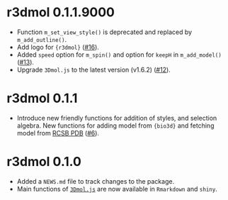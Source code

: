 # r3dmol 0.1.1.9000

* Function `m_set_view_style()` is deprecated and replaced by `m_add_outline()`.
* Add logo for `{r3dmol}` ([#16](https://github.com/swsoyee/r3dmol/pull/16)).
* Added `speed` option for `m_spin()` and option for `keepH` in `m_add_model()` ([#13](https://github.com/swsoyee/r3dmol/pull/13)).
* Upgrade `3Dmol.js` to the latest version (v1.6.2) ([#12](https://github.com/swsoyee/r3dmol/pull/12)).

# r3dmol 0.1.1

* Introduce new friendly functions for addition of styles, and selection algebra. New functions for adding model from `{bio3d}` and fetching model from [RCSB PDB](https://www.rcsb.org/) ([#6](https://github.com/swsoyee/r3dmol/pull/6)).

# r3dmol 0.1.0

* Added a `NEWS.md` file to track changes to the package.
* Main functions of [`3Dmol.js`](http://3dmol.csb.pitt.edu/doc/$3Dmol.GLViewer.html) are now available in `Rmarkdown` and `shiny`.
